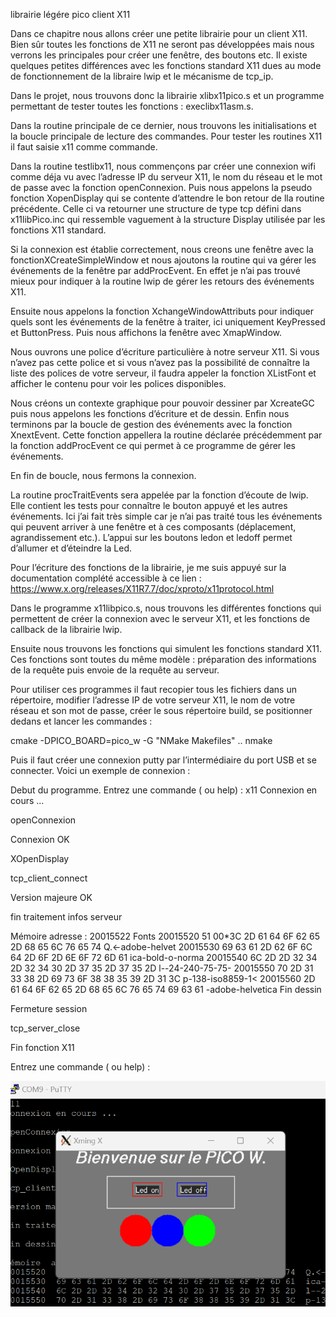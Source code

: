 librairie légére pico client X11

Dans ce chapitre nous allons créer une petite librairie pour un client X11. Bien sûr toutes les fonctions de X11 ne seront pas développées mais nous verrons les principales pour créer une fenêtre, des boutons etc.  Il existe quelques petites différences avec les fonctions standard X11 dues au mode de fonctionnement de la libraire lwip et le mécanisme de tcp_ip.

Dans le projet, nous trouvons donc la librairie xlibx11pico.s et un programme permettant de tester toutes les fonctions : execlibx11asm.s.

Dans la routine principale de ce dernier, nous trouvons les initialisations et la boucle principale de lecture des commandes. Pour tester les routines X11 il faut saisie x11 comme commande.

Dans la routine testlibx11, nous commençons par créer une connexion wifi comme déja vu avec l’adresse IP du serveur X11, le nom du réseau et le mot de passe avec la fonction openConnexion. Puis nous appelons la pseudo fonction XopenDisplay qui se contente d’attendre le bon retour de lla routine précédente. Celle ci va retourner une structure de type tcp défini dans x11libPico.inc qui ressemble vaguement à la structure Display utilisée par les fonctions X11 standard.

Si la connexion est établie correctement, nous creons une fenêtre avec la fonctionXCreateSimpleWindow et nous ajoutons la routine qui va gérer les événements de la fenêtre par addProcEvent. En effet je n’ai pas trouvé mieux pour indiquer à la routine lwip de gérer les retours des événements X11.

Ensuite nous appelons la fonction XchangeWindowAttributs pour indiquer quels sont les événements de la fenêtre  à traiter, ici uniquement KeyPressed et ButtonPress. Puis nous affichons la fenêtre avec XmapWindow.

Nous ouvrons une police d’écriture particulière à notre serveur X11. Si vous n’avez pas cette police et si vous n’avez pas la possibilité de connaître la liste des polices de votre serveur, il faudra appeler la fonction XListFont et afficher le contenu pour voir les polices disponibles.

Nous créons un contexte graphique pour pouvoir dessiner par XcreateGC puis nous appelons les fonctions d’écriture et de dessin.
Enfin nous terminons par la boucle de gestion des événements avec la fonction XnextEvent. 
Cette fonction appellera la routine déclarée précédemment par la fonction addProcEvent ce qui permet à ce programme de gérer les événements.

En fin de boucle, nous fermons la connexion.

La routine procTraitEvents sera appelée par la fonction d’écoute de lwip. Elle contient les tests pour connaître le bouton appuyé et les autres événements. Ici j’ai fait très simple car je n’ai pas traité tous les événements qui peuvent arriver à une fenêtre et à ces composants (déplacement, agrandissement etc.).
L’appui sur les boutons ledon et ledoff permet d’allumer et d’éteindre la Led.

Pour l’écriture des fonctions de la librairie, je me suis appuyé sur la documentation complété  accessible à ce lien : https://www.x.org/releases/X11R7.7/doc/xproto/x11protocol.html

Dans le programme x11libpico.s, nous trouvons les différentes fonctions qui permettent de créer la connexion avec le serveur X11, et les fonctions de callback de la librairie lwip.

Ensuite nous trouvons les fonctions qui simulent les fonctions standard X11. Ces fonctions sont toutes du même modèle : préparation des informations de la requête puis envoie de la requête au serveur.

Pour utiliser ces programmes il faut recopier tous les fichiers dans un répertoire, modifier l’adresse IP de votre serveur X11, le nom de votre réseau et son mot de passe, créer le sous répertoire build, se positionner dedans et lancer les commandes :

cmake -DPICO_BOARD=pico_w  -G "NMake Makefiles"  ..
nmake

Puis il faut créer une connexion putty par l’intermédiaire du port USB et se connecter.
Voici un exemple de connexion :

Debut du programme.
Entrez une commande ( ou help) :
x11
Connexion en cours ...

openConnexion

Connexion OK

XOpenDisplay

tcp_client_connect

Version majeure OK

fin traitement infos serveur

Mémoire  adresse : 20015522  Fonts
20015520  51 00*3C 2D 61 64 6F 62 65 2D 68 65 6C 76 65 74  Q.<-adobe-helvet
20015530  69 63 61 2D 62 6F 6C 64 2D 6F 2D 6E 6F 72 6D 61  ica-bold-o-norma
20015540  6C 2D 2D 32 34 2D 32 34 30 2D 37 35 2D 37 35 2D  l--24-240-75-75-
20015550  70 2D 31 33 38 2D 69 73 6F 38 38 35 39 2D 31 3C  p-138-iso8859-1<
20015560  2D 61 64 6F 62 65 2D 68 65 6C 76 65 74 69 63 61  -adobe-helvetica
Fin dessin

Fermeture session

tcp_server_close

Fin fonction X11

Entrez une commande ( ou help) :

![Et l’image de l’écran du serveur X11 (Xming sous windows11) ](https://github.com/vincentARM/RaspberryPico/blob/main/Chapitre020/ecranX11picoW.jpg.png)
